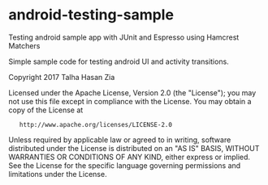 # android-testing-sample
Testing android sample app with JUnit and Espresso using Hamcrest Matchers

Simple sample code for testing android UI and activity transitions.


 Copyright 2017 Talha Hasan Zia

   Licensed under the Apache License, Version 2.0 (the "License");
   you may not use this file except in compliance with the License.
   You may obtain a copy of the License at

       http://www.apache.org/licenses/LICENSE-2.0

   Unless required by applicable law or agreed to in writing, software
   distributed under the License is distributed on an "AS IS" BASIS,
   WITHOUT WARRANTIES OR CONDITIONS OF ANY KIND, either express or implied.
   See the License for the specific language governing permissions and
limitations under the License.
